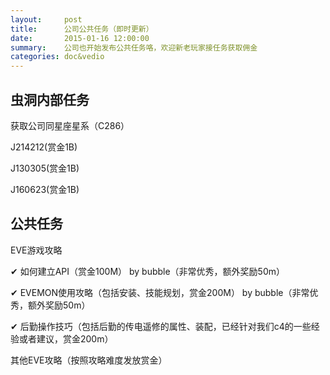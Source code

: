 ```yaml
---
layout:     post
title:      公司公共任务（即时更新）
date:       2015-01-16 12:00:00
summary:    公司也开始发布公共任务咯，欢迎新老玩家接任务获取佣金
categories: doc&vedio
---
```


## 虫洞内部任务

获取公司同星座星系（C286）

J214212(赏金1B)

J130305(赏金1B)

J160623(赏金1B)


## 公共任务

EVE游戏攻略

✔ 如何建立API（赏金100M） by bubble（非常优秀，额外奖励50m）

✔ EVEMON使用攻略（包括安装、技能规划，赏金200M） by bubble（非常优秀，额外奖励50m）

✔ 后勤操作技巧（包括后勤的传电遥修的属性、装配，已经针对我们c4的一些经验或者建议，赏金200m）

其他EVE攻略（按照攻略难度发放赏金）
